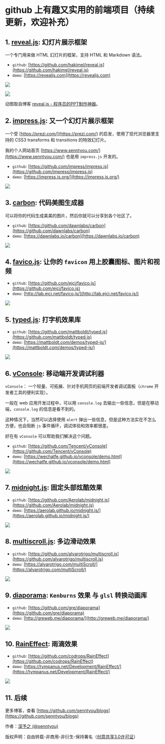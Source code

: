 # github 上有趣又实用的前端项目（持续更新，欢迎补充）

## 1. [reveal.js](https://github.com/hakimel/reveal.js): 幻灯片展示框架

一个专门用来做 HTML 幻灯片的框架，支持 HTML 和 Markdown 语法。

- `github`: [https://github.com/hakimel/reveal.js](https://github.com/hakimel/reveal.js)
- `demo`: [https://revealjs.com](https://revealjs.com)

![](../images/6.png)

![](../images/7.webp)

动图取自博客 [reveal.js - 程序员的PPT制作神器](https://www.jianshu.com/p/b58c365d98c1)。

## 2. [impress.js](https://github.com/impress/impress.js): 又一个幻灯片展示框架

一个受 [https://prezi.com/](https://prezi.com/) 的启发，使用了现代浏览器里支持的 CSS3 transforms 和 transitions 的特效幻灯片。

我的个人网站首页 [https://www.senntyou.com/](https://www.senntyou.com/) 也是用 `impress.js` 开发的。

- `github`: [https://github.com/impress/impress.js](https://github.com/impress/impress.js)
- `demo`: [https://impress.js.org/](https://impress.js.org/)

![](../images/8.png)

## 3. [carbon](https://github.com/dawnlabs/carbon): 代码美图生成器

可以将你的代码生成美美的图片，然后你就可以分享到各个社区了。

- `github`: [https://github.com/dawnlabs/carbon](https://github.com/dawnlabs/carbon)
- `demo`: [https://dawnlabs.io/carbon](https://dawnlabs.io/carbon)

![](../images/10.png)

## 4. [favico.js](https://github.com/ejci/favico.js): 让你的 `favicon` 用上胶囊图标、图片和视频

- `github`: [https://github.com/ejci/favico.js](https://github.com/ejci/favico.js)
- `demo`: [http://lab.ejci.net/favico.js/](http://lab.ejci.net/favico.js/)

![](../images/12.png) 

## 5. [typed.js](https://github.com/mattboldt/typed.js): 打字机效果库

- `github`: [https://github.com/mattboldt/typed.js](https://github.com/mattboldt/typed.js)
- `demo`: [https://mattboldt.com/demos/typed-js/](https://mattboldt.com/demos/typed-js/)

![](../images/11.png)

## 6. [vConsole](https://github.com/Tencent/vConsole): 移动端开发调试利器

`vConsole`： 一个轻量、可拓展、针对手机网页的前端开发者调试面板（`chrome` 开发者工具的便利实现）。

一般在 web 应用开发过程中，可以用 `console.log` 去输出一些信息，但是在移动端，`console.log` 的信息是看不到的。

这种情况下，当然可以选择使用 `alert` 弹出一些信息，但是这种方法实在不怎么方便，也会阻断 `js` 事件循环，调试体验和效率都很差。

好在有 `vConsole` 可以帮助我们解决这个问题。

- `github`: [https://github.com/Tencent/vConsole](https://github.com/Tencent/vConsole)
- `demo`: [https://wechatfe.github.io/vconsole/demo.html](https://wechatfe.github.io/vconsole/demo.html)

![](../images/9.png)

## 7. [midnight.js](https://github.com/Aerolab/midnight.js): 固定头部炫酷效果

- `github`: [https://github.com/Aerolab/midnight.js](https://github.com/Aerolab/midnight.js)
- `demo`: [https://aerolab.github.io/midnight.js/](https://aerolab.github.io/midnight.js/)

![](../images/14.png)

## 8. [multiscroll.js](https://github.com/alvarotrigo/multiscroll.js): 多边滑动效果

- `github`: [https://github.com/alvarotrigo/multiscroll.js](https://github.com/alvarotrigo/multiscroll.js)
- `demo`: [https://alvarotrigo.com/multiScroll/](https://alvarotrigo.com/multiScroll/)

![](../images/13.png)

## 9. [diaporama](https://github.com/gre/diaporama): `Kenburns` 效果 与 `glsl` 转换动画库

- `github`: [https://github.com/gre/diaporama](https://github.com/gre/diaporama)
- `demo`: [http://greweb.me/diaporama/](http://greweb.me/diaporama/)

![](../images/16.gif)

## 10. [RainEffect](https://github.com/codrops/RainEffect): 雨滴效果

- `github`: [https://github.com/codrops/RainEffect](https://github.com/codrops/RainEffect)
- `demo`: [https://tympanus.net/Development/RainEffect/](https://tympanus.net/Development/RainEffect/)

![](../images/15.png)

## 11. 后续

更多博客，查看 [https://github.com/senntyou/blogs](https://github.com/senntyou/blogs)

作者：[深予之 (@senntyou)](https://github.com/senntyou)

版权声明：自由转载-非商用-非衍生-保持署名（[创意共享3.0许可证](https://creativecommons.org/licenses/by-nc-nd/3.0/deed.zh)）
